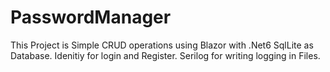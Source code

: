 # PasswordManager

This Project is Simple CRUD operations using Blazor with .Net6 
SqlLite as Database.
Idenitiy for login and Register.
Serilog for writing logging in Files.

